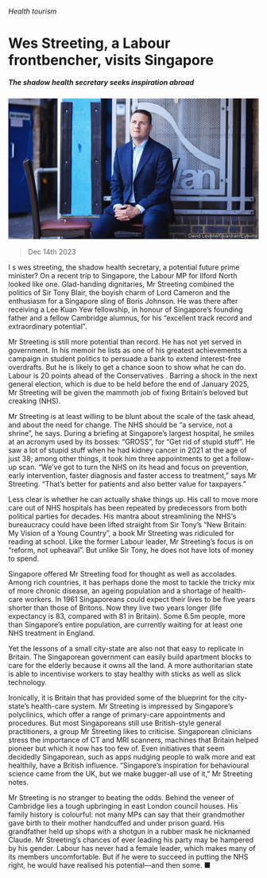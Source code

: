 ###### Health tourism

# Wes Streeting, a Labour frontbencher, visits Singapore 

##### The shadow health secretary seeks inspiration abroad 

![image](images/20231216_BRP001.jpg) 

> Dec 14th 2023 

I s wes streeting, the shadow health secretary, a potential future prime minister? On a recent trip to Singapore, the Labour MP for Ilford North looked like one. Glad-handing dignitaries, Mr Streeting combined the politics of Sir Tony Blair, the boyish charm of Lord Cameron and the enthusiasm for a Singapore sling of Boris Johnson. He was there after receiving a Lee Kuan Yew fellowship, in honour of Singapore’s founding father and a fellow Cambridge alumnus, for his “excellent track record and extraordinary potential”. 

Mr Streeting is still more potential than record. He has not yet served in government. In his memoir he lists as one of his greatest achievements a campaign in student politics to persuade a bank to extend interest-free overdrafts. But he is likely to get a chance soon to show what he can do. Labour is 20 points ahead of the Conservatives . Barring a shock in the next general election, which is due to be held before the end of January 2025, Mr Streeting will be given the mammoth job of fixing Britain’s beloved but creaking  (NHS). 

Mr Streeting is at least willing to be blunt about the scale of the task ahead, and about the need for change. The NHS should be “a service, not a shrine”, he says. During a briefing at Singapore’s largest hospital, he smiles at an acronym used by its bosses: “GROSS”, for “Get rid of stupid stuff”. He saw a lot of stupid stuff when he had kidney cancer in 2021 at the age of just 38; among other things, it took him three appointments to get a follow-up scan. “We’ve got to turn the NHS on its head and focus on prevention, early intervention, faster diagnosis and faster access to treatment,” says Mr Streeting. “That’s better for patients and also better value for taxpayers.” 

Less clear is whether he can actually shake things up. His call to move more care out of NHS hospitals has been repeated by predecessors from both political parties for decades. His mantra about streamlining the NHS‘s bureaucracy could have been lifted straight from Sir Tony’s “New Britain: My Vision of a Young Country”, a book Mr Streeting was ridiculed for reading at school. Like the former Labour leader, Mr Streeting’s focus is on “reform, not upheaval”. But unlike Sir Tony, he does not have lots of money to spend. 

Singapore offered Mr Streeting food for thought as well as accolades. Among rich countries, it has perhaps done the most to tackle the tricky mix of more chronic disease, an ageing population and a shortage of health-care workers. In 1961 Singaporeans could expect their lives to be five years shorter than those of Britons. Now they live two years longer (life expectancy is 83, compared with 81 in Britain). Some 6.5m people, more than Singapore’s entire population, are currently waiting for at least one NHS treatment in England. 

Yet the lessons of a small city-state are also not that easy to replicate in Britain. The Singaporean government can easily build apartment blocks to care for the elderly because it owns all the land. A more authoritarian state is able to incentivise workers to stay healthy with sticks as well as slick technology. 

Ironically, it is Britain that has provided some of the blueprint for the city-state’s health-care system. Mr Streeting is impressed by Singapore’s polyclinics, which offer a range of primary-care appointments and procedures. But most Singaporeans still use British-style general practitioners, a group Mr Streeting likes to criticise. Singaporean clinicians stress the importance of CT and MRI scanners, machines that Britain helped pioneer but which it now has too few of. Even initiatives that seem decidedly Singaporean, such as apps nudging people to walk more and eat healthily, have a British influence. “Singapore’s inspiration for behavioural science came from the UK, but we make bugger-all use of it,” Mr Streeting notes.

Mr Streeting is no stranger to beating the odds. Behind the veneer of Cambridge lies a tough upbringing in east London council houses. His family history is colourful: not many MPs can say that their grandmother gave birth to their mother handcuffed and under prison guard. His grandfather held up shops with a shotgun in a rubber mask he nicknamed Claude. Mr Streeting’s chances of ever leading his party may be hampered by his gender. Labour has never had a female leader, which makes many of its members uncomfortable. But if he were to succeed in putting the NHS right, he would have realised his potential—and then some. ■


